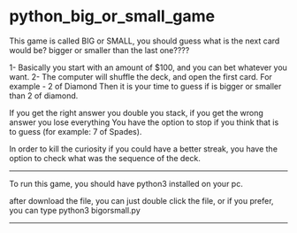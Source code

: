 # python_big_or_small_game

This game is called BIG or SMALL, you should guess what is the next card would be? bigger or 
smaller than the last one????

1- Basically you start with an amount of $100, and you can bet whatever you want.
2- The computer will shuffle the deck, and open the first card.
For example - 2 of Diamond
Then it is your time to guess if is bigger or smaller than 2 of diamond.

If you get the right answer you double you stack, if you get the wrong answer you lose everything
You have the option to stop if you think that is to guess (for example: 7 of Spades).

In order to kill the curiosity if you could have a better streak, you have the option to check 
what was the sequence of the deck.

---------------------------------------------------------------------------------------------------

To run this game, you should have python3 installed on your pc.

after download the file, you can just double click the file, or if you prefer, you can type 
python3 bigorsmall.py

---------------------------------------------------------------------------------------------------
